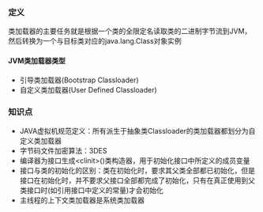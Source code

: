 ### 定义

类加载器的主要任务就是根据一个类的全限定名读取类的二进制字节流到JVM，然后转换为一个与目标类对应的java.lang.Class对象实例

#### JVM类加载器类型

* 引导类加载器\(Bootstrap Classloader\)
* 自定义类加载器\(User Defined Classloader\)

### 知识点

* JAVA虚拟机规范定义：所有派生于抽象类Classloader的类加载器都划分为自定义类加载器
* 字节码文件加密算法：3DES
* 编译器为接口生成&lt;clinit&gt;\(\)类构造器，用于初始化接口中所定义的成员变量
* 接口与类的初始化的区别：类在初始化时，要求其父类全部都已初始化，但是接口在初始化时，并不要求父接口全部都完成了初始化，只有在真正使用到父类接口时\(如引用接口中定义的常量\)才会初始化
* 主线程的上下文类加载器是系统类加载器



